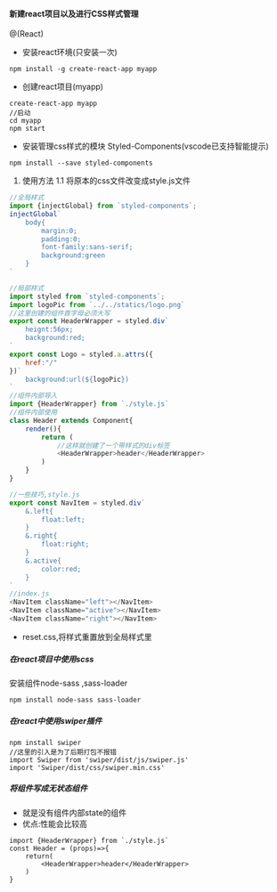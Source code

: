 #### 新建react项目以及进行CSS样式管理

@(React)

* 安装react环境(只安装一次)
```
npm install -g create-react-app myapp
```
* 创建react项目(myapp)
```
create-react-app myapp
//启动
cd myapp
npm start
```
* 安装管理css样式的模块 Styled-Components(vscode已支持智能提示)
```
npm install --save styled-components
```
1. 使用方法
1.1 将原本的css文件改变成style.js文件
```javascript
//全局样式
import {injectGlobal} from `styled-components`;
injectGlobal`
	body{
		margin:0;
		padding:0;
		font-family:sans-serif;
		background:green
	}
`

//局部样式
import styled from `styled-components`;
import logoPic from `../../statics/logo.png`
//这里创建的组件首字母必须大写
export const HeaderWrapper = styled.div`
	heignt:56px;
	background:red;
`
export const Logo = styled.a.attrs({
	href:"/"
})`
	background:url(${logoPic})
`
//组件内部导入
import {HeaderWrapper} from `./style.js`
//组件内部使用
class Header extends Component{
	render(){
		return (
			//这样就创建了一个带样式的div标签
			<HeaderWrapper>header</HeaderWrapper>
		)
	}
}
```
```javascript
//一些技巧,style.js
export const NavItem = styled.div`
	&.left{
		float:left;
	}
	&.right{
		float:right;
	}
	&.active{
		color:red;
	}
`
//index.js
<NavItem className="left"></NavItem>
<NavItem className="active"></NavItem>
<NavItem className="right"></NavItem>
```
* reset.css,将样式重置放到全局样式里
##### 在react项目中使用scss
安装组件node-sass ,sass-loader
```
npm install node-sass sass-loader
```
##### 在react中使用swiper插件
```
npm install swiper
//这里的引入是为了后期打包不报错
import Swiper from 'swiper/dist/js/swiper.js'
import 'Swiper/dist/css/swiper.min.css'
```
##### 将组件写成无状态组件
- 就是没有组件内部state的组件
- 优点:性能会比较高
```
import {HeaderWrapper} from `./style.js`
const Header = (props)=>{
	return(
		<HeaderWrapper>header</HeaderWrapper>
	)
}
```
 
